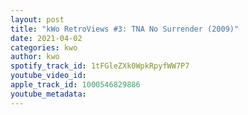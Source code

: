 ```yaml
---
layout: post
title: "kWo RetroViews #3: TNA No Surrender (2009)"
date: 2021-04-02
categories: kwo
author: kwo
spotify_track_id: 1tFGleZXk0WpkRpyfWW7P7
youtube_video_id: 
apple_track_id: 1000546829886
youtube_metadata: 
---
```

